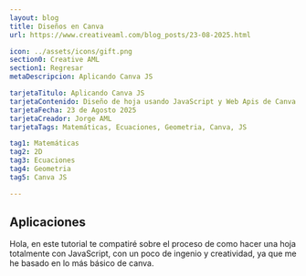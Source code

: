 ```yaml
---
layout: blog
title: Diseños en Canva
url: https://www.creativeaml.com/blog_posts/23-08-2025.html

icon: ../assets/icons/gift.png
section0: Creative AML
section1: Regresar
metaDescripcion: Aplicando Canva JS

tarjetaTitulo: Aplicando Canva JS
tarjetaContenido: Diseño de hoja usando JavaScript y Web Apis de Canva. USAC
tarjetaFecha: 23 de Agosto 2025
tarjetaCreador: Jorge AML
tarjetaTags: Matemáticas, Ecuaciones, Geometria, Canva, JS 

tag1: Matemáticas
tag2: 2D
tag3: Ecuaciones
tag4: Geometria
tag5: Canva JS

---
```

<h2>Aplicaciones</h2>
<p>Hola, en este tutorial te compatiré sobre el proceso de como hacer una hoja totalmente con JavaScript, con un poco de ingenio y creatividad, ya que me he basado en lo más básico de canva.</p>
<div class = "canva-aml">
<canvas id="myCanvas" width="500" height="900"></canvas>
</div>
<p></p>
<script src="../assets/javascripts/23-08-2025.js"></script>